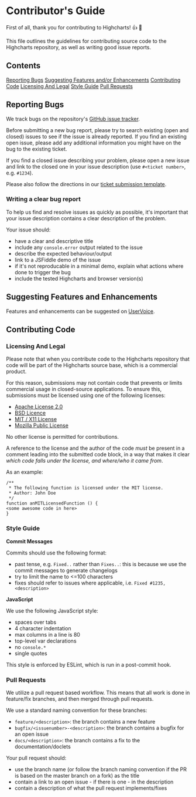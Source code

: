# Contributor's Guide

First of all, thank you for contributing to Highcharts! :+1: :confetti_ball:

This file outlines the guidelines for contributing source code to the Highcharts repository,
as well as writing good issue reports.

## Contents

[Reporting Bugs](#reporting-bugs)
[Suggesting Features and/or Enhancements](#suggesting-features-and-enhancements)
[Contributing Code](#contributing-code)
  [Licensing And Legal](#licensing-and-legal)
  [Style Guide](#style-guide)
  [Pull Requests](#pull-requests)

## Reporting Bugs

We track bugs on the repository's [GitHub issue tracker](https://github.com/highcharts/highcharts/issues).

Before submitting a new bug report, please try to search existing (open and closed) issues to 
see if the issue is already reported. If you find an existing open issue, please
add any additional information you might have on the bug to the existing ticket.

If you find a closed issue describing your problem, please open a new issue and 
link to the closed one in your issue description (use `#<ticket number>`, e.g. `#1234`).

Please also follow the directions in our [ticket submission template](https://github.com/highcharts/highcharts/blob/master/ISSUE_TEMPLATE.md).

### Writing a clear bug report

To help us find and resolve issues as quickly as possible, it's important that your 
issue description contains a clear description of the problem. 

Your issue should:

* have a clear and descriptive title
* include any `console.error` output related to the issue
* describe the expected behaviour/output
* link to a JSFiddle demo of the issue
* if it's not reproducable in a minimal demo, explain what actions where done to trigger the bug
* include the tested Highcharts and browser version(s)

## Suggesting Features and Enhancements

Features and enhancements can be suggested on [UserVoice](https://highcharts.uservoice.com/).

## Contributing Code

### Licensing And Legal

Please note that when you contribute code to the Highcharts repository that code 
will be part of the Highcharts source base, which is a commercial product.

For this reason, submissions may not contain code that prevents or limits commercial usage in closed-source applications.
To ensure this, submissions must be licensed using one of the following licenses:

* [Apache License 2.0](https://opensource.org/licenses/apache2.0)
* [BSD Licence](https://opensource.org/licenses/BSD-3-Clause)
* [MIT / X11 License](https://opensource.org/licenses/MIT)
* [Mozilla Public License](https://opensource.org/licenses/MPL-2.0)

No other license is permitted for contributions.

A reference to the license and the author of the code *must* be present in a comment leading into the submitted code block,
in a way that makes it clear *which code falls under the license, and where/who it came from*.

As an example:
```
/**
 * The following function is licensed under the MIT license.
 * Author: John Doe
 */
function anMITLicensedFunction () {
<some awesome code in here>
}
```

### Style Guide

**Commit Messages**

Commits should use the following format:
* past tense, e.g. `Fixed..` rather than `Fixes..`: this is because we use the commit messages to generate changelogs
* try to limit the name to <=100 characters
* fixes should refer to issues where applicable, i.e. `Fixed #1235, <description>`

**JavaScript**

We use the following JavaScript style:
* spaces over tabs
* 4 character indentation
* max columns in a line is 80
* top-level var declarations
* no `console.*`
* single quotes

This style is enforced by ESLint, which is run in a post-commit hook.

### Pull Requests

We utilize a pull request based workflow. This means that all work is done in
feature/fix branches, and then merged through pull requests.

We use a standard naming convention for these branches:

* `feature/<description>`: the branch contains a new feature
* `bugfix/<issuenumber>-<description>`: the branch contains a bugfix for an open issue
* `docs/<description>`: the branch contains a fix to the documentation/doclets

Your pull request should:

* use the branch name (or follow the branch naming convention if the PR is based on the master branch on a fork) as the title
* contain a link to an open issue - if there is one - in the description
* contain a description of what the pull request implements/fixes



